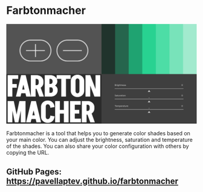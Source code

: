 # Farbtonmacher

![preview](./og-image.png)

Farbtonmacher is a tool that helps you to generate color shades based on your main color. You can adjust the brightness, saturation and temperature of the shades. You can also share your color configuration with others by copying the URL.

## GitHub Pages: https://pavellaptev.github.io/farbtonmacher